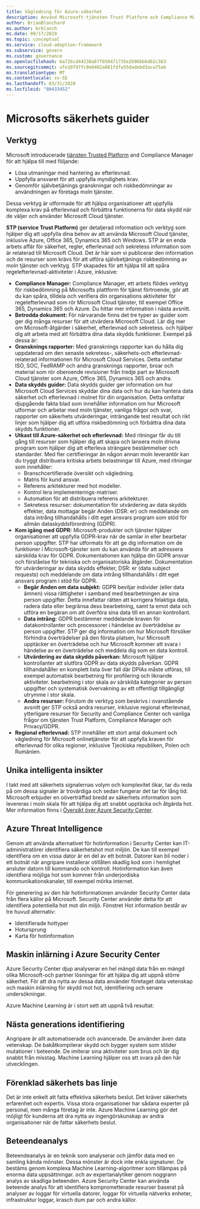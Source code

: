 ```yaml
---
title: Vägledning för Azure-säkerhet
description: Använd Microsoft-tjänsten Trust Platform och Compliance Manager för att uppfylla komplexa krav på efterlevnad och förbättra data skyddet.
author: BrianBlanchard
ms.author: brblanch
ms.date: 09/17/2019
ms.topic: conceptual
ms.service: cloud-adoption-framework
ms.subservice: govern
ms.custom: governance
ms.openlocfilehash: 6a726cd44238a67f050471735e2b96bbbd62c363
ms.sourcegitcommit: afe10f97fc0e0402a881fdfa55dadebd3aca75ab
ms.translationtype: MT
ms.contentlocale: sv-SE
ms.lasthandoff: 03/31/2020
ms.locfileid: "80433452"
---
```

<!-- cSpell:ignore DPIAs DSRs -->

<!-- markdownlint-disable MD026 -->

# <a name="microsoft-security-guidance"></a>Microsofts säkerhets guider

## <a name="tools"></a>Verktyg

Microsoft introducerade [tjänsten Trusted Platform](https://servicetrust.microsoft.com) and Compliance Manager för att hjälpa till med följande:

- Lösa utmaningar med hantering av efterlevnad.
- Uppfylla ansvaret för att uppfylla myndighets krav.
- Genomför självbetjänings granskningar och riskbedömningar av användningen av företags moln tjänster.

Dessa verktyg är utformade för att hjälpa organisationer att uppfylla komplexa krav på efterlevnad och förbättra funktionerna för data skydd när de väljer och använder Microsoft Cloud tjänster.

**STP (service Trust Platform)** ger detaljerad information och verktyg som hjälper dig att uppfylla dina behov av att använda Microsoft Cloud tjänster, inklusive Azure, Office 365, Dynamics 365 och Windows. STP är en enda arbets affär för säkerhet, regler, efterlevnad och sekretess information som är relaterad till Microsoft Cloud. Det är här som vi publicerar den information och de resurser som krävs för att utföra självbetjänings riskbedömning av moln tjänster och verktyg. STP skapades för att hjälpa till att spåra regelefterlevnad-aktiviteter i Azure, inklusive:

- **Compliance Manager:** Compliance Manager, ett arbets flödes verktyg för riskbedömning på Microsofts plattform för tjänst förtroende, gör att du kan spåra, tilldela och verifiera din organisations aktiviteter för regelefterlevnad som rör Microsoft Cloud tjänster, till exempel Office 365, Dynamics 365 och Azure. Du hittar mer information i nästa avsnitt.
- **Betrodda dokument:** För närvarande finns det tre typer av guider som ger dig många resurser för att utvärdera Microsoft Cloud. Lär dig mer om Microsoft-åtgärder i säkerhet, efterlevnad och sekretess. och hjälper dig att arbeta med att förbättra dina data skydds funktioner. Exempel på dessa är:
- **Gransknings rapporter:** Med gransknings rapporter kan du hålla dig uppdaterad om den senaste sekretess-, säkerhets-och efterlevnad-relaterad informationen för Microsoft Cloud Services. Detta omfattar ISO, SOC, FedRAMP och andra gransknings rapporter, broar och material som rör oberoende revisioner från tredje part av Microsoft Cloud tjänster som Azure, Office 365, Dynamics 365 och andra.
- **Data skydds guider:** Data skydds guider ger information om hur Microsoft Cloud Services skyddar dina data och hur du kan hantera data säkerhet och efterlevnad i molnet för din organisation. Detta omfattar djupgående fakta blad som innehåller information om hur Microsoft utformar och arbetar med moln tjänster, vanliga frågor och svar, rapporter om säkerhets utvärderingar, inträngande test resultat och rikt linjer som hjälper dig att utföra riskbedömning och förbättra dina data skydds funktioner.
- **Utkast till Azure-säkerhet och efterlevnad:** Med ritningar får du till gång till resurser som hjälper dig att skapa och lansera moln drivna program som hjälper dig att efterleva strängare bestämmelser och standarder. Med fler certifieringar än någon annan moln leverantör kan du tryggt distribuera kritiska arbets belastningar till Azure, med ritningar som innehåller:
  - Branschcertifierade översikt och vägledning.
  - Matris för kund ansvar.
  - Referens arkitekturer med hot modeller.
  - Kontrol lera implementerings-matriser.
  - Automation för att distribuera referens arkitekturer.
  - Sekretess resurser: dokumentation för utvärdering av data skydds effekter, data mottagar begär Anden (DSR: er) och meddelande om data intrång tillhandahålls i ditt eget ansvars program som stöd för allmän dataskyddsförordning (GDPR).
- **Kom igång med GDPR:** Microsoft-produkter och tjänster hjälper organisationer att uppfylla GDPR-krav när de samlar in eller bearbetar person uppgifter. STP har utformats för att ge dig information om de funktioner i Microsoft-tjänster som du kan använda för att adressera särskilda krav för GDPR. Dokumentationen kan hjälpa din GDPR ansvar och förståelse för tekniska och organisatoriska åtgärder. Dokumentation för utvärderingar av data skydds effekter, DSR: er (data subject requests) och meddelande om data intrång tillhandahålls i ditt eget ansvars program i stöd för GDPR.
  - **Begär Anden om data subjekt:** GDPR beviljar individer (eller data ämnen) vissa rättigheter i samband med bearbetningen av sina person uppgifter. Detta innefattar rätten att korrigera felaktiga data, radera data eller begränsa dess bearbetning, samt ta emot data och utföra en begäran om att överföra sina data till en annan kontrollant.
  - **Data intrång:** GDPR bestämmer meddelande kraven för datakontrollanter och processorer i händelse av överträdelse av person uppgifter. STP ger dig information om hur Microsoft försöker förhindra överträdelser på den första platsen, hur Microsoft upptäcker en överträdelse och hur Microsoft kommer att svara i händelse av en överträdelse och meddela dig som en data kontroll.
  - **Utvärdering av data skydds påverkan:** Microsoft hjälper kontrollanter att slutföra GDPR av data skydds påverkan. GDPR tillhandahåller en komplett lista över fall där DPIAs måste utföras, till exempel automatisk bearbetning för profilering och liknande aktiviteter. bearbetning i stor skala av särskilda kategorier av person uppgifter och systematisk övervakning av ett offentligt tillgängligt utrymme i stor skala.
  - **Andra resurser:** Förutom de verktyg som beskrivs i ovanstående avsnitt ger STP också andra resurser, inklusive regional efterlevnad, ytterligare resurser för Security and Compliance Center och vanliga frågor om tjänsten Trust Platform, Compliance Manager och Privacy/GDPR.
- **Regional efterlevnad:** STP innehåller ett stort antal dokument och vägledning för Microsoft onlinetjänster för att uppfylla kraven för efterlevnad för olika regioner, inklusive Tjeckiska republiken, Polen och Rumänien.

## <a name="unique-intelligent-insights"></a>Unika intelligenta insikter

I takt med att säkerhets signalernas volym och komplexitet ökar, tar du reda på om dessa signaler är trovärdiga och sedan fungerar det tar för lång tid. Microsoft erbjuder en oöverträffad bredd av säkerhets information som levereras i moln skala för att hjälpa dig att snabbt upptäcka och åtgärda hot. Mer information finns i [Översikt över Azure Security Center](https://docs.microsoft.com/azure/security-center/security-center-intro).

## <a name="azure-threat-intelligence"></a>Azure Threat Intelligence

Genom att använda alternativet för hotinformation i Security Center kan IT-administratörer identifiera säkerhetshot mot miljön. De kan till exempel identifiera om en vissa dator är en del av ett botnät. Datorer kan bli noder i ett botnät när angripare installerar otillåten skadlig kod som i hemlighet ansluter datorn till kommando och kontroll. Hotinformation kan även identifiera möjliga hot som kommer från underjordiska kommunikationskanaler, till exempel mörka internet.

För generering av den här hotinformationen använder Security Center data från flera källor på Microsoft. Security Center använder detta för att identifiera potentiella hot mot din miljö. Fönstret Hot information består av tre huvud alternativ:

- Identifierade hottyper
- Hotursprung
- Karta för hotinformation

## <a name="machine-learning-in-azure-security-center"></a>Maskin inlärning i Azure Security Center

Azure Security Center djup analyserar en hel mängd data från en mängd olika Microsoft-och partner lösningar för att hjälpa dig att uppnå större säkerhet. För att dra nytta av dessa data använder företaget data vetenskap och maskin inlärning för skydd mot hot, identifiering och senare undersökningar.

Azure Machine Learning är i stort sett att uppnå två resultat:

## <a name="next-generation-detection"></a>Nästa generations identifiering

Angripare är allt automatiserade och avancerade. De använder även data vetenskap. De bakåtkompilerar skydd och bygger system som stöder mutationer i beteende. De imiterar sina aktiviteter som brus och lär dig snabbt från misstag. Machine Learning hjälper oss att svara på den här utvecklingen.

## <a name="simplified-security-baseline"></a>Förenklad säkerhets bas linje

Det är inte enkelt att fatta effektiva säkerhets beslut. Det kräver säkerhets erfarenhet och expertis. Vissa stora organisationer har sådana experter på personal, men många företag är inte. Azure Machine Learning gör det möjligt för kunderna att dra nytta av ingengörskunskap av andra organisationer när de fattar säkerhets beslut.

## <a name="behavioral-analytics"></a>Beteendeanalys

Beteendeanalys är en teknik som analyserar och jämför data med en samling kända mönster. Dessa mönster är dock inte enkla signaturer. De bestäms genom komplexa Machine Learning-algoritmer som tillämpas på enorma data uppsättningar. och av expertanalytiker genom noggrann analys av skadliga beteenden. Azure Security Center kan använda beteende analys för att identifiera komprometterade resurser baserat på analyser av loggar för virtuella datorer, loggar för virtuella nätverks enheter, infrastruktur loggar, krasch dum par och andra källor.
